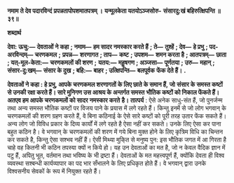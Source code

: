 **नमाम ते देव पदारविन्दं** **प्रपन्नतापोपशमातपत्रम् ।** **यन्मूलकेता यतयोऽञ्जसोरु-** **संसारदु:खं बहिरुत्क्षिपन्ति ॥ ३९॥** 

**शब्दार्थ** 

**देवा: ऊचु:—** **देवताओं ने कहा** **; नमाम—** **हम सादर नमस्कार करते हैं** **; ते—** **तुश्हें** **; देव—** **हे प्रभु** **; पद-अरविन्दम्—** **चरणकमल** **;** **प्रपन्न—** **शरणागत** **; ताप—** **कष्ट** **; उपशम—** **शमन करता है** **; आतपत्रम्—** **छाता** **; यत्-मूल-केता:—** **चरणकमलों की शरण** **;** **यतय:—** **महॢषगण** **; अञ्जसा—** **पूर्णतया** **; उरु—** **महान्** **; संसार-दु:खम्—** **संसार के दुख** **; बहि:—** **बाहर** **; उत्क्षिपन्ति—** **बलपूर्वक** **फेंक देते हैं।** **.** 

**देवताओं ने कहा : हे प्रभु, आपके चरणकमल शरणागतों के लिए छाते के समान हैं, जो** **संसार के समस्त कष्टों से उनकी रक्षा करते हैं। सारे मुनिगण उस आश्रय के अन्तर्गत समस्त** **भौतिक कष्टों को निकाल फेंकते हैं। अतएव हम आपके चरणकमलों को सादर नमस्कार करते** **है।** **तात्पर्य** : ऐसे अनेक साधु-संत हैं, जो पुनर्जन्म तथा अन्य समस्त भौतिक कष्टों पर विजय पाने के प्रयास में लगे रहते हैं। किन्तु इनमें से जो लोग भगवान् के चरणकमलों की शरण ग्रहण करते हैं, वे बिना कठिनाई के ऐसे सारे कष्टों को पूरी तरह उतार फेंक सकते हैं। अन्य लोग जो विविध प्रकार के दिव्य कार्यों में लगे रहते है ऐसा नहीं कर सकते। उनके लिए ऐसा कर पाना बहुत कठिन है। वे भगवान् के चरणकमलों की शरण में गये बिना मुक्त होने के लिए कृत्रिम विधि का चिन्तन कर सकते है, किन्तु ऐसा सश्भव नहीं हैं। ऐसी मिथ्या मुकि्त से मनुष्य पुन: इस भौतिक जगत में आ गिरता है चाहे वह कितनी भी कठिन तपस्या क्यों न किये हो। यह उन देवताओं का मत है, जो न केवल वैदिक ज्ञान में पटु हैं, अपितु भूत, वर्तमान तथा भविष्य के भी द्रष्टा हैं। देवताओं के मत महत्त्वपूर्ण हैं, क्योंकि देवता ही विश्व व्यवस्था सश्बन्धी कार्यव्यापार का पद भार सँभालने के लिए प्रधिकृत होते हैं। वे भगवान् द्वारा उनके विश्वसनीय सेवकों के रूप में नियुक्त रहते हैं।  